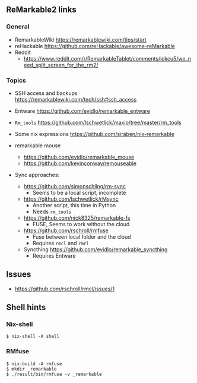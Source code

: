 
ReMarkable2 links
-----------------

### General

* RemarkableWiki https://remarkablewiki.com/tips/start
* reHackable https://github.com/reHackable/awesome-reMarkable
* Reddit
  - https://www.reddit.com/r/RemarkableTablet/comments/ickcu5/we_need_split_screen_for_the_rm2/

### Topics

* SSH access and backups https://remarkablewiki.com/tech/ssh#ssh_access
* Entware https://github.com/evidlo/remarkable_entware
* `Rm_tools` https://github.com/lschwetlick/maxio/tree/master/rm_tools

* Some nix expressions https://github.com/siraben/nix-remarkable

* remarkable mouse
  - https://github.com/evidlo/remarkable_mouse
  - https://github.com/kevinconway/remouseable

* Sync approaches:
  - https://github.com/simonschllng/rm-sync
    + Seems to be a local script, incomplete
  - https://github.com/lschwetlick/rMsync
    + Another script, this time in Python
    + Needs `rm_tools`
  - https://github.com/nick8325/remarkable-fs
    + FUSE, Seems to work without the cloud
  - https://github.com/rschroll/rmfuse
    + Fuse between local folder and the cloud
    + Requires `rmcl` and `rmrl`
  - Syncthing https://github.com/evidlo/remarkable_syncthing
    + Requires Entware


Issues
------

* https://github.com/rschroll/rmcl/issues/1


Shell hints
-----------

### Nix-shell

```
$ nix-shell -A shell
```

### RMfuse

```
$ nix-build -A rmfuse
$ mkdir _remarkable
$ ./result/bin/rmfuse -v _remarkable
```


